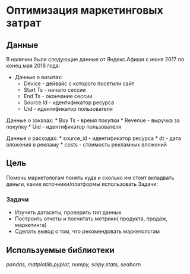 # Оптимизация маркетинговых затрат

## Данные

В наличии были следующие данные  от Яндекс.Афиши с июня 2017 по конец мая 2018 года:
* Данные о визитах: 
    * Device - дейвайс с которого посетили сайт
    * Start Ts - начало сессии
    * End Ts - окончание сессии
    * Source Id - идентификатор ресурса
    * Uid - идентификатор пользователя
    
Данные о заказах:
    * Buy Ts - время покупки
    * Revenue - выручка за покупку
    * Uid - идентификатор пользователя
    
Данные о расходах: 
    * source_id - идентификатор ресурса
    * dt - дата вложения в рекламу
    * costs -  стоимость рекламных вложений
    
## Цель

Помочь маркетологам понять куда и сколько им стоит вкладвать деньги, какие источники/платформы использовать
Задачи:

### Задачи 
* Изучить датасеты, проверить тип данных
* Построить отчеты и посчитать метрики( продукта, продаж, маркетинга)
* Сделать вывод о том, что рекомендовать маркетологам

## Используемые библиотеки
*pandas,*
*matplotlib.pyplot,*
*numpy,*
*scipy.stats,*
*seaborn*
